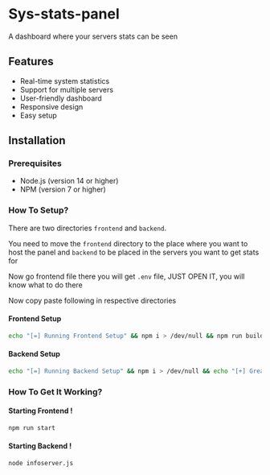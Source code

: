 # Sys-stats-panel
A dashboard where your servers stats can be seen 
## Features

- Real-time system statistics
- Support for multiple servers
- User-friendly dashboard
- Responsive design
- Easy setup

## Installation

### Prerequisites

- Node.js (version 14 or higher)
- NPM (version 7 or higher)


### How To Setup?
There are two directories `frontend` and `backend`. 

You need to move the `frontend` directory to the place  where you want to host the panel and `backend` to be placed in the servers you want to get stats for

Now go frontend file there you will get `.env` file, JUST OPEN IT, you will know what to do there

Now copy paste following in respective directories

#### Frontend Setup
```bash
echo "[=] Running Frontend Setup" && npm i > /dev/null && npm run build > /dev/null && echo "[+] Great! Frontend Setup Done"
```
#### Backend Setup
```bash
echo "[=] Running Backend Setup" && npm i > /dev/null && echo "[+] Great! Frontend Setup Done"
```
### How To Get It Working?
#### Starting Frontend !
```bash
npm run start
```
#### Starting Backend !
```bash
node infoserver.js
```
